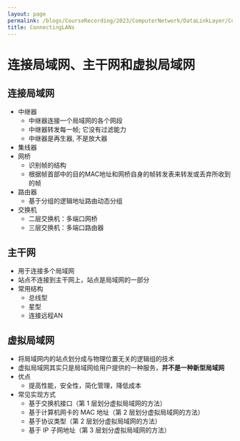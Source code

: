 ```yaml
---
layout: page
permalink: /blogs/CourseRecording/2023/ComputerNetwork/DataLinkLayer/ConnectingLANs/index.html
title: ConnectingLANs
---
```


# 连接局域网、主干网和虚拟局域网

## 连接局域网

- 中继器
    - 中继器连接一个局域网的各个网段
    - 中继器转发每一帧; 它没有过滤能力
    - 中继器是再生器, 不是放大器
- 集线器
- 网桥
    - 识别帧的结构
    - 根据帧首部中的目的MAC地址和网桥自身的帧转发表来转发或丢弃所收到的帧
- 路由器
    - 基于分组的逻辑地址路由动态分组
- 交换机
    - 二层交换机：多端口网桥
    - 三层交换机：多端口路由器

## 主干网

- 用于连接多个局域网
- 站点不连接到主干网上，站点是局域网的一部分
- 常用结构
    - 总线型
    - 星型
    - 连接远程AN

## 虚拟局域网

- 将局域网内的站点划分成与物理位置无关的逻辑组的技术
- 虚拟局域网其实只是局域网给用户提供的一种服务，**并不是一种新型局域网**
- 优点
    - 提高性能，安全性，简化管理，降低成本
- 常见实现方式
    - 基于交换机接口（第 1 层划分虚拟局域网的方法）
    - 基于计算机网卡的 MAC 地址（第 2 层划分虚拟局域网的方法）
    - 基于协议类型（第 2 层划分虚拟局域网的方法）
    - 基于 IP 子网地址（第 3 层划分虚拟局域网的方法）